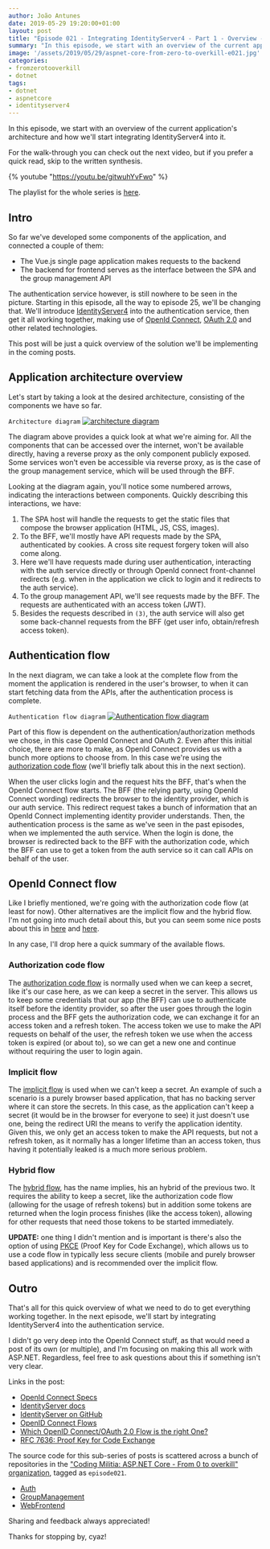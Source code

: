 ```yaml
---
author: João Antunes
date: 2019-05-29 19:20:00+01:00
layout: post
title: "Episode 021 - Integrating IdentityServer4 - Part 1 - Overview - ASP.NET Core: From 0 to overkill"
summary: "In this episode, we start with an overview of the current application's architecture and how we'll start integrating IdentityServer4 into it."
image: '/assets/2019/05/29/aspnet-core-from-zero-to-overkill-e021.jpg'
categories:
- fromzerotooverkill
- dotnet
tags:
- dotnet
- aspnetcore
- identityserver4
---
```


In this episode, we start with an overview of the current application's architecture and how we'll start integrating IdentityServer4 into it.

For the walk-through you can check out the next video, but if you prefer a quick read, skip to the written synthesis.

{% youtube "https://youtu.be/gitwuhYvFwo" %}

The playlist for the whole series is [here](https://www.youtube.com/playlist?list=PLN0oN9Azm_MMAjk3nhRnmHdr1l0160Dhs).
<br />

## Intro
So far we've developed some components of the application, and connected a couple of them:
- The Vue.js single page application makes requests to the backend
- The backend for frontend serves as the interface between the SPA and the group management API

The authentication service however, is still nowhere to be seen in the picture. Starting in this episode, all the way to episode 25, we'll be changing that. We'll introduce [IdentityServer4](https://github.com/IdentityServer/IdentityServer4) into the authentication service, then get it all working together, making use of [OpenId Connect](https://openid.net/connect/), [OAuth 2.0](https://oauth.net/2/) and other related technologies.

This post will be just a quick overview of the solution we'll be implementing in the coming posts.

## Application architecture overview
Let's start by taking a look at the desired architecture, consisting of the components we have so far.

`Architecture diagram`
[![architecture diagram](/assets/2019/05/29/e021-architecture-overview.jpg)](/assets/2019/05/29/e021-architecture-overview.jpg)

The diagram above provides a quick look at what we're aiming for. All the components that can be accessed over the internet, won't be available directly, having a reverse proxy as the only component publicly exposed. Some services won't even be accessible via reverse proxy, as is the case of the group management service, which will be used through the BFF.

Looking at the diagram again, you'll notice some numbered arrows, indicating the interactions between components. Quickly describing this interactions, we have:

1. The SPA host will handle the requests to get the static files that compose the browser application (HTML, JS, CSS, images).
2. To the BFF, we'll mostly have API requests made by the SPA, authenticated by cookies. A cross site request forgery token will also come along.
3. Here we'll have requests made during user authentication, interacting with the auth service directly or through OpenId connect front-channel redirects (e.g. when in the application we click to login and it redirects to the auth service).
4. To the group management API, we'll see requests made by the BFF. The requests are authenticated with an access token (JWT).
5. Besides the requests described in `(3)`, the auth service will also get some back-channel requests from the BFF (get user info, obtain/refresh access token).			

## Authentication flow
In the next diagram, we can take a look at the complete flow from the moment the application is rendered in the user's browser, to when it can start fetching data from the APIs, after the authentication process is complete.

`Authentication flow diagram`
[![Authentication flow diagram](/assets/2019/05/29/e021-oidc-code-flow.jpg)](/assets/2019/05/29/e021-oidc-code-flow.jpg)

Part of this flow is dependent on the authentication/authorization methods we chose, in this case OpenId Connect and OAuth 2. Even after this initial choice, there are more to make, as OpenId Connect provides us with a bunch more options to choose from. In this case we're using the [authorization code flow](https://openid.net/specs/openid-connect-core-1_0.html#CodeFlowAuth) (we'll briefly talk about this in the next section).

When the user clicks login and the request hits the BFF, that's when the OpenId Connect flow starts. The BFF (the relying party, using OpenId Connect wording) redirects the browser to the identity provider, which is our auth service. This redirect request takes a bunch of information that an OpenId Connect implementing identity provider understands. Then, the authentication process is the same as we've seen in the past episodes, when we implemented the auth service. When the login is done, the browser is redirected back to the BFF with the authorization code, which the BFF can use to get a token from the auth service so it can call APIs on behalf of the user.

## OpenId Connect flow
Like I briefly mentioned, we're going with the authorization code flow (at least for now). Other alternatives are the implicit flow and the hybrid flow. I'm not going into much detail about this, but you can seem some nice posts about this in [here](https://www.scottbrady91.com/OpenID-Connect/OpenID-Connect-Flows) and [here](https://leastprivilege.com/2016/01/17/which-openid-connectoauth-2-o-flow-is-the-right-one/).

In any case, I'll drop here a quick summary of the available flows.

### Authorization code flow
The [authorization code flow](https://openid.net/specs/openid-connect-core-1_0.html#CodeFlowAuth) is normally used when we can keep a secret, like it's our case here, as we can keep a secret in the server. This allows us to keep some credentials that our app (the BFF) can use to authenticate itself before the identity provider, so after the user goes through the login process and the BFF gets the authorization code, we can exchange it for an access token and a refresh token. The access token we use to make the API requests on behalf of the user, the refresh token we use when the access token is expired (or about to), so we can get a new one and continue without requiring the user to login again.

### Implicit flow
The [implicit flow](https://openid.net/specs/openid-connect-core-1_0.html#ImplicitFlowAuth) is used when we can't keep a secret. An example of such a scenario is a purely browser based application, that has no backing server where it can store the secrets. In this case, as the application can't keep a secret (it would be in the browser for everyone to see) it just doesn't use one, being the redirect URI the means to verify the application identity. Given this, we only get an access token to make the API requests, but not a refresh token, as it normally has a longer lifetime than an access token, thus having it potentially leaked is a much more serious problem.

### Hybrid flow
The [hybrid flow](https://openid.net/specs/openid-connect-core-1_0.html#HybridFlowAuth), has the name implies, his an hybrid of the previous two. It requires the ability to keep a secret, like the authorization code flow (allowing for the usage of refresh tokens) but in addition some tokens are returned when the login process finishes (like the access token), allowing for other requests that need those tokens to be started immediately.

**UPDATE:** one thing I didn't mention and is important is there's also the option of using [PKCE](https://oauth.net/2/pkce/) (Proof Key for Code Exchange), which allows us to use a code flow in typically less secure clients (mobile and purely browser based applications) and is recommended over the implicit flow.

## Outro
That's all for this quick overview of what we need to do to get everything working together. In the next episode, we'll start by integrating IdentityServer4 into the authentication service.

I didn't go very deep into the OpenId Connect stuff, as that would need a post of its own (or multiple), and I'm focusing on making this all work with ASP.NET. Regardless, feel free to ask questions about this if something isn't very clear.

Links in the post:
- [OpenId Connect Specs](https://openid.net/developers/specs/)
- [IdentityServer docs](http://docs.identityserver.io)
- [IdentityServer on GitHub](https://github.com/IdentityServer)
- [OpenID Connect Flows](https://www.scottbrady91.com/OpenID-Connect/OpenID-Connect-Flows)
- [Which OpenID Connect/OAuth 2.0 Flow is the right One?](https://leastprivilege.com/2016/01/17/which-openid-connectoauth-2-o-flow-is-the-right-one/)
- [RFC 7636: Proof Key for Code Exchange](https://oauth.net/2/pkce/)


The source code for this sub-series of posts is scattered across a bunch of repositories in the ["Coding Militia: ASP.NET Core - From 0 to overkill" organization](https://github.com/AspNetCoreFromZeroToOverkill), tagged as `episode021`.
- [Auth](https://github.com/AspNetCoreFromZeroToOverkill/Auth/tree/episode021)
- [GroupManagement](https://github.com/AspNetCoreFromZeroToOverkill/GroupManagement/tree/episode021)
- [WebFrontend](https://github.com/AspNetCoreFromZeroToOverkill/WebFrontend/tree/episode021)

Sharing and feedback always appreciated!

Thanks for stopping by, cyaz!